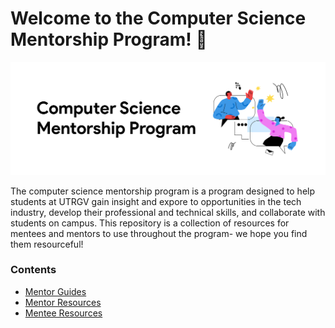 # Welcome to the Computer Science Mentorship Program! 👋
![CS Mentorship Program Banner](https://github.com/dsc-utrgv/cs-mentorship-program/blob/main/assets/mandmbanner.png)

The computer science mentorship program is a program designed to help students at UTRGV gain insight and expore to opportunities in the tech industry, develop their professional and technical skills, and collaborate with students on campus. This repository is a collection of resources for mentees and mentors to use throughout the program- we hope you find them resourceful! 

### Contents
- [Mentor Guides](https://github.com/dsc-utrgv/cs-mentorship-program/tree/main/mentor-guides)
- [Mentor Resources](https://github.com/dsc-utrgv/cs-mentorship-program/tree/main/mentor-resources)
- [Mentee Resources](dscutrgv.org)

